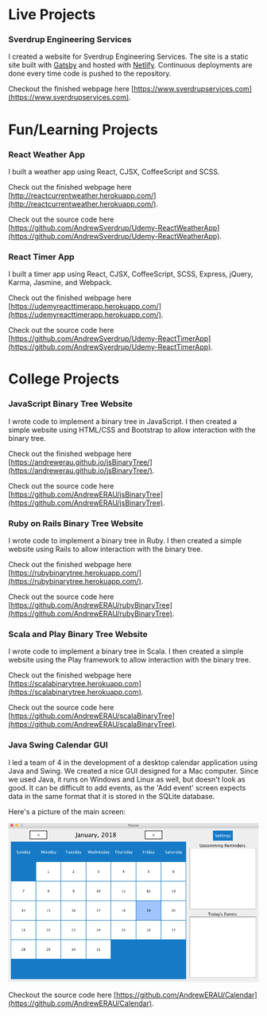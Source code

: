 <p hidden>This is a GitHub Pages site, view it here https://andrewsverdrup.com!</p>

# Live Projects

### Sverdrup Engineering Services
I created a website for Sverdrup Engineering Services.  The site is a static site built with [Gatsby](https://gatsbyjs.org) and hosted with [Netlify](https://netlify.com).  Continuous deployments are done every time code is pushed to the repository.

Checkout the finished webpage here [https://www.sverdrupservices.com](https://www.sverdrupservices.com).

# Fun/Learning Projects

### React Weather App
I built a weather app using React, CJSX, CoffeeScript and SCSS.

Check out the finished webpage here [http://reactcurrentweather.herokuapp.com/](http://reactcurrentweather.herokuapp.com/).

Check out the source code here [https://github.com/AndrewSverdrup/Udemy-ReactWeatherApp](https://github.com/AndrewSverdrup/Udemy-ReactWeatherApp).

### React Timer App
I built a timer app using React, CJSX, CoffeeScript, SCSS, Express, jQuery, Karma, Jasmine, and Webpack.

Check out the finished webpage here [https://udemyreacttimerapp.herokuapp.com/](https://udemyreacttimerapp.herokuapp.com/).

Check out the source code here [https://github.com/AndrewSverdrup/Udemy-ReactTimerApp](https://github.com/AndrewSverdrup/Udemy-ReactTimerApp).


# College Projects

### JavaScript Binary Tree Website
I wrote code to implement a binary tree in JavaScript.  I then created a simple website using HTML/CSS and Bootstrap to allow interaction with the binary tree.

Check out the finished webpage here [https://andrewerau.github.io/jsBinaryTree/](https://andrewerau.github.io/jsBinaryTree/).

Check out the source code here [https://github.com/AndrewERAU/jsBinaryTree](https://github.com/AndrewERAU/jsBinaryTree).

### Ruby on Rails Binary Tree Website
I wrote code to implement a binary tree in Ruby.  I then created a simple website using Rails to allow interaction with the binary tree.

Check out the finished webpage here [https://rubybinarytree.herokuapp.com/](https://rubybinarytree.herokuapp.com/).

Check out the source code here [https://github.com/AndrewERAU/rubyBinaryTree](https://github.com/AndrewERAU/rubyBinaryTree).

### Scala and Play Binary Tree Website
I wrote code to implement a binary tree in Scala.  I then created a simple website using the Play framework to allow interaction with the binary tree.

Check out the finished webpage here [https://scalabinarytree.herokuapp.com](https://scalabinarytree.herokuapp.com).

Check out the source code here [https://github.com/AndrewERAU/scalaBinaryTree](https://github.com/AndrewERAU/scalaBinaryTree).

### Java Swing Calendar GUI
I led a team of 4 in the development of a desktop calendar application using Java and Swing.  We created a nice GUI designed for a Mac computer.  Since we used Java, it runs on Windows and Linux as well, but doesn't look as good.  It can be difficult to add events, as the 'Add event' screen expects data in the same format that it is stored in the SQLite database.

Here's a picture of the main screen:

![Calendar GUI Screenshot](https://raw.githubusercontent.com/AndrewERAU/Calendar/master/docs/Calendar_Home_Screen_Pic.png "Calendar GUI Screenshot")

Checkout the source code here [https://github.com/AndrewERAU/Calendar](https://github.com/AndrewERAU/Calendar).

